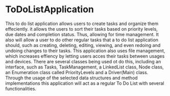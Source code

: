 # ToDoListApplication
This to do list application allows users to create tasks and organize them effeciently.
it allows the users to sort their tasks based on priority levels, due dates and completion status. Thus, allowing for time management. It also will allow a user to do other regular tasks that a to do list application should, such as creating, deleting, editing, viewing, and even redoing and undoing changes to their tasks. 
This application also uses file management, which increases effiency by letting users acces their tasks between usages and devices. 
There are several classes being used ot do this, including an interface, such as Tasks, TaskManagement, a LinkedList class, Node class, an Enumeration class called PriorityLevels and a Driver(Main) class.
Through the usage of the selected data structures and method implementations this application will act as a regular To Do List with several functionalities.

